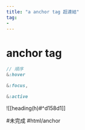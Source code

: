 ```yaml
---
title: "a anchor tag 超連結"
tag: 
- 
---
```

# anchor tag
```scss
// 順序
&:hover

&:focus,

&:active
```

![[heading(h)#^d158d1]]

#未完成 #html/anchor